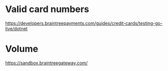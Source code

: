 # Valid card numbers
https://developers.braintreepayments.com/guides/credit-cards/testing-go-live/dotnet

# Volume
https://sandbox.braintreegateway.com/